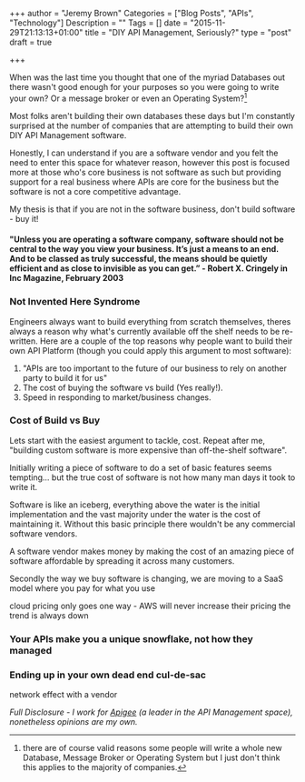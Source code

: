 +++
author = "Jeremy Brown"
Categories = ["Blog Posts", "APIs", "Technology"]
Description = ""
Tags = []
date = "2015-11-29T21:13:13+01:00"
title = "DIY API Management, Seriously?"
type = "post"
draft = true

+++

When was the last time you thought that one of the myriad Databases out there wasn't good enough for your purposes so you were going to write your own? Or a message broker or even an Operating System?[^1]

Most folks aren't building their own databases these days but I'm constantly surprised at the number of companies that are attempting to build their own DIY API Management software.

Honestly, I can understand if you are a software vendor and you felt the need to enter this space for whatever reason, however this post is focused more at those who's core business is not software as such but providing support for a real business where APIs are core for the business but the software is not a core competitive advantage.

My thesis is that if you are not in the software business, don't build software - buy it!

#### "Unless you are operating a software company, software should not be central to the way you view your business. It’s just a means to an end. And to be classed as truly successful, the means should be quietly efficient and as close to invisible as you can get.” - Robert X. Cringely in Inc Magazine, February 2003

### Not Invented Here Syndrome

Engineers always want to build everything from scratch themselves, theres always a reason why what's currently available off the shelf needs to be re-written. Here are a couple of the top reasons why people want to build their own API Platform (though you could apply this argument to most software):

1. "APIs are too important to the future of our business to rely on another party to build it for us"
1. The cost of buying the software vs build (Yes really!).
1. Speed in responding to market/business changes.

### Cost of Build vs Buy

Lets start with the easiest argument to tackle, cost. Repeat after me, "building custom software is more expensive than off-the-shelf software".

Initially writing a piece of software to do a set of basic features seems tempting... but the true cost of software is not how many man days it took to write it.

Software is like an iceberg, everything above the water is the initial implementation and the vast majority under the water is the cost of maintaining it. Without this basic principle there wouldn't be any commercial software vendors.

A software vendor makes money by making the cost of an amazing piece of software affordable by spreading it across many customers.

Secondly the way we buy software is changing, we are moving to a SaaS model where you pay for what you use

cloud pricing only goes one way - AWS will never increase their pricing the trend is always down

### Your APIs make you a unique snowflake, not how they managed



### Ending up in your own dead end cul-de-sac

network effect with a vendor

*Full Disclosure - I work for [Apigee](http://apigee.com/) (a leader in the API Management space), nonetheless opinions are my own.*

[^1]: there are of course valid reasons some people will write a whole new Database, Message Broker or Operating System but I just don't think this applies to the majority of companies.
